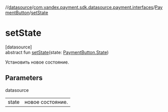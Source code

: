 //[datasource](../../../index.md)/[com.yandex.payment.sdk.datasource.payment.interfaces](../index.md)/[PaymentButton](index.md)/[setState](set-state.md)

# setState

[datasource]\
abstract fun [setState](set-state.md)(state: [PaymentButton.State](-state/index.md))

Установить новое состояние.

## Parameters

datasource

| | |
|---|---|
| state | новое состояние. |
